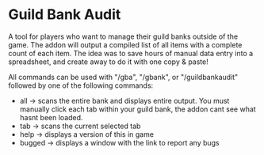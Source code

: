 # Guild Bank Audit
A tool for players who want to manage their guild banks outside of the game. The addon will output a compiled list of all items with a complete count of each item. 
The idea was to save hours of manual data entry into a spreadsheet, and create away to do it with one copy & paste!

All commands can be used with "/gba", "/gbank", or "/guildbankaudit" followed by one of the following commands:
- all -> scans the entire bank and displays entire output. You must manually click each tab within your guild bank, the addon cant see what hasnt been loaded.
- tab -> scans the current selected tab
- help -> displays a version of this in game
- bugged -> displays a window with the link to report any bugs

